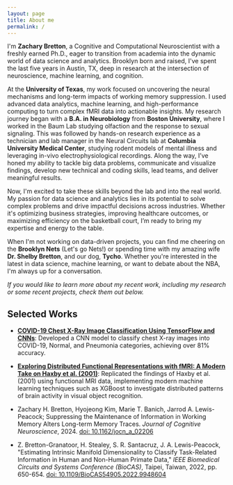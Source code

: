 ```yaml
---
layout: page
title: About me
permalink: /
---
```


I'm **Zachary Bretton**, a Cognitive and Computational Neuroscientist with a freshly earned Ph.D., eager to transition from academia into the dynamic world of data science and analytics. Brooklyn born and raised, I've spent the last five years in Austin, TX, deep in research at the intersection of neuroscience, machine learning, and cognition.

At the **University of Texas**, my work focused on uncovering the neural mechanisms and long-term impacts of working memory suppression. I used advanced data analytics, machine learning, and high-performance computing to turn complex fMRI data into actionable insights. My research journey began with a **B.A. in Neurobiology** from **Boston University**, where I worked in the Baum Lab studying olfaction and the response to sexual signaling. This was followed by hands-on research experience as a technician and lab manager in the Neural Circuits lab at **Columbia University Medical Center**, studying rodent models of mental illness and leveraging in-vivo electrophysiological recordings. Along the way, I’ve honed my ability to tackle big data problems, communicate and visualize findings, develop new technical and coding skills, lead teams, and deliver meaningful results.

Now, I'm excited to take these skills beyond the lab and into the real world. My passion for data science and analytics lies in its potential to solve complex problems and drive impactful decisions across industries. Whether it's optimizing business strategies, improving healthcare outcomes, or maximizing efficiency on the basketball court, I’m ready to bring my expertise and energy to the table.

When I'm not working on data-driven projects, you can find me cheering on the **Brooklyn Nets** (Let's go Nets!) or spending time with my amazing wife **Dr. Shelby Bretton**, and our dog, **Tycho**. Whether you're interested in the latest in data science, machine learning, or want to debate about the NBA, I'm always up for a conversation. 

*If you would like to learn more about my recent work, including my research or some recent projects, check them out below.*

## Selected Works

- **[COVID-19 Chest X-Ray Image Classification Using TensorFlow and CNNs](https://github.com/zacharybretton/CNN_XRay_classification)**: Developed a CNN model to classify chest X-ray images into COVID-19, Normal, and Pneumonia categories, achieving over 81% accuracy.

- **[Exploring Distributed Functional Representations with fMRI: A Modern Take on Haxby et al. (2001)](https://github.com/zacharybretton/modern_haxby2001)**: Replicated the findings of Haxby et al. (2001) using functional MRI data, implementing modern machine learning techniques such as XGBoost to investigate distributed patterns of brain activity in visual object recognition.

- Zachary H. Bretton, Hyojeong Kim, Marie T. Banich, Jarrod A. Lewis-Peacock; Suppressing the Maintenance of Information in Working Memory Alters Long-term Memory Traces. *Journal of Cognitive Neuroscience*, 2024. [doi: 10.1162/jocn_a_02206](https://doi.org/10.1162/jocn_a_02206)

- Z. Bretton-Granatoor, H. Stealey, S. R. Santacruz, J. A. Lewis-Peacock, "Estimating Intrinsic Manifold Dimensionality to Classify Task-Related Information in Human and Non-Human Primate Data," *IEEE Biomedical Circuits and Systems Conference (BioCAS)*, Taipei, Taiwan, 2022, pp. 650-654. [doi: 10.1109/BioCAS54905.2022.9948604](https://doi.org/10.1109/BioCAS54905.2022.9948604)